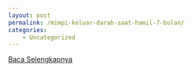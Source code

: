 ```yaml
---
layout: post
permalink: /mimpi-keluar-darah-saat-hamil-7-bulan/
categories:
    - Uncategorized
---
```


[Baca Selengkapnya](/08)